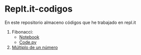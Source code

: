 # Replt.it-codigos

En este repositorio almaceno códigos que he trabajado en repl.it <br>
<ol>
<li>Fibonacci:
  <ul type="circle">
    <li>
      <a href="https://github.com/amir1226/Replt.it-codigos/blob/master/fibonacci.ipynb" target="_blank"> Notebook  </a>
    </li>
    <li>
      <a href="https://github.com/amir1226/Replt.it-codigos/blob/master/fibonacci_code.py" target="_blank"> Code.py </a>
    </li>
  </ul>
 </li>
 <li>
   <a href="https://github.com/amir1226/Replt.it-codigos/blob/master/fibonacci.ipynb" target="_blank"> Múltiplo de un número  </a>
 </li>

</ol>
